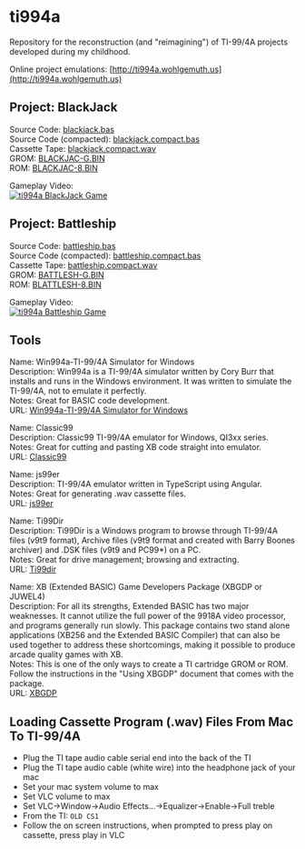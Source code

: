 # ti994a

Repository for the reconstruction (and "reimagining") of TI-99/4A projects developed during my childhood.

Online project emulations: [http://ti994a.wohlgemuth.us](http://ti994a.wohlgemuth.us)

## Project: BlackJack

Source Code: [blackjack.bas](blackjack.bas)  
Source Code (compacted): [blackjack.compact.bas](blackjack.compact.bas)  
Cassette Tape: [blackjack.compact.wav](blackjack.compact.wav)  
GROM: [BLACKJAC-G.BIN](BLACKJACK/BLACKJAC-G.BIN)  
ROM: [BLACKJAC-8.BIN](BLACKJACK/BLACKJAC-8.BIN)  

Gameplay Video:  
[![ti994a BlackJack Game](https://img.youtube.com/vi/NXRHZJ8q77w/0.jpg)](https://www.youtube.com/watch?v=NXRHZJ8q77w)

## Project: Battleship

Source Code: [battleship.bas](battleship.bas)  
Source Code (compacted): [battleship.compact.bas](battleship.compact.bas)  
Cassette Tape: [battleship.compact.wav](battleship.compact.wav)  
GROM: [BATTLESH-G.BIN](BATTLESHIP/BATTLESH-G.BIN)  
ROM: [BLATTLESH-8.BIN](BATTLESHIP/BATTLESH-8.BIN)  

Gameplay Video:  
[![ti994a Battleship Game](https://img.youtube.com/vi/pnJ6ugJYJeI/0.jpg)](https://www.youtube.com/watch?v=pnJ6ugJYJeI)


## Tools

Name: Win994a-TI-99/4A Simulator for Windows  
Description: Win994a is a TI-99/4A simulator written by Cory Burr that installs and runs in the Windows environment.  It was written to simulate  the TI-99/4A, not to emulate it perfectly.  
Notes: Great for BASIC code development.  
URL: [Win994a-TI-99/4A Simulator for Windows](https://www.99er.net/win994a.shtml)  

Name: Classic99  
Description: Classic99 TI-99/4A emulator for Windows, QI3xx series.  
Notes: Great for cutting and pasting XB code straight into emulator.  
URL: [Classic99](https://github.com/tursilion/classic99/tree/main/dist)  

Name: js99er  
Description: TI-99/4A emulator written in TypeScript using Angular.  
Notes: Great for generating .wav cassette files.  
URL: [js99er](https://github.com/Rasmus-M/js99er-angular)  

Name: Ti99Dir  
Description: Ti99Dir is a Windows program to browse through TI-99/4A files (v9t9 format), Archive files (v9t9 format and created with Barry Boones archiver) and .DSK files (v9t9 and PC99*) on a PC.  
Notes: Great for drive management; browsing and extracting.  
URL: [Ti99dir](https://www.99er.net/download2/index.php?act=view&id=219)  

Name: XB (Extended BASIC) Game Developers Package (XBGDP or JUWEL4)  
Description: For all its strengths, Extended BASIC has two major weaknesses. It cannot utilize the full power of the 9918A video processor, and programs generally run slowly. This package contains two stand alone applications (XB256 and the Extended BASIC Compiler) that can also be used together to address these shortcomings, making it possible to produce arcade quality games with XB.  
Notes: This is one of the only ways to create a TI cartridge GROM or ROM.  Follow the instructions in the "Using XBGDP" document that comes with the package.  
URL: [XBGDP](https://forums.atariage.com/topic/224905-xb-game-developers-package/)

## Loading Cassette Program (.wav) Files From Mac To TI-99/4A

* Plug the TI tape audio cable serial end into the back of the TI
* Plug the TI tape audio cable (white wire) into the headphone jack of your mac
* Set your mac system volume to max
* Set VLC volume to max
* Set VLC->Window->Audio Effects...->Equalizer->Enable->Full treble
* From the TI: ```OLD CS1```
* Follow the on screen instructions, when prompted to press play on cassette, press play in VLC

